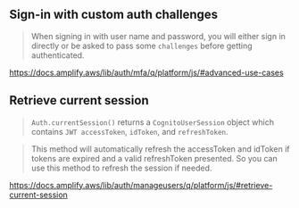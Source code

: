 ## Sign-in with custom auth challenges

> When signing in with user name and password, you will either sign in
> directly or be asked to pass some `challenges` before getting authenticated.

https://docs.amplify.aws/lib/auth/mfa/q/platform/js/#advanced-use-cases

## Retrieve current session

> `Auth.currentSession()` returns a `CognitoUserSession` object which contains
> `JWT accessToken`, `idToken`, and `refreshToken`.

> This method will automatically refresh the accessToken and idToken if
> tokens are expired and a valid refreshToken presented. So you can use
> this method to refresh the session if needed.

https://docs.amplify.aws/lib/auth/manageusers/q/platform/js/#retrieve-current-session
